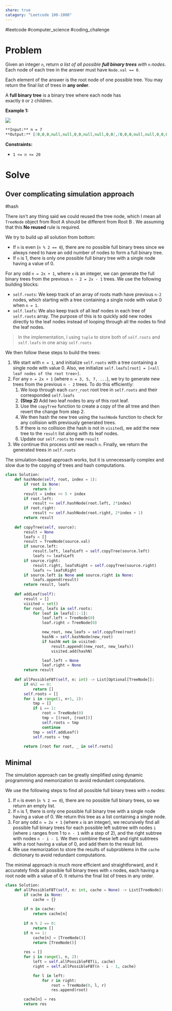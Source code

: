```yaml
---
share: true
catagory: "Leetcode 100-1000"
---
```

#leetcode #computer_science #coding_chalenge

# Problem

Given an integer `n`, return _a list of all possible **full binary trees** with_ `n` _nodes_. Each node of each tree in the answer must have `Node.val == 0`.

Each element of the answer is the root node of one possible tree. You may return the final list of trees in **any order**.

A **full binary tree** is a binary tree where each node has exactly `0` or `2` children.

**Example 1:**

![](https://s3-lc-upload.s3.amazonaws.com/uploads/2018/08/22/fivetrees.png)

```markdown
**Input:** n = 7
**Output:** [[0,0,0,null,null,0,0,null,null,0,0],[0,0,0,null,null,0,0,0,0],[0,0,0,0,0,0,0],[0,0,0,0,0,null,null,null,null,0,0],[0,0,0,0,0,null,null,0,0|0,0,0,null,null,0,0,null,null,0,0],[0,0,0,null,null,0,0,0,0],[0,0,0,0,0,0,0],[0,0,0,0,0,null,null,null,null,0,0],[0,0,0,0,0,null,null,0,0]]
```

**Constraints:**

- `1 <= n <= 20`

# Solve
## Over complicating simulation approach
#hash 

There isn't any thing said we could reused the tree node, which I mean all `TreeNode` object from Root A should be different from Root B . We assuming that this **No reused** rule is required.

We try to build up all solution from bottom:
- If `n` is even (`n % 2 == 0`), there are no possible full binary trees since we always need to have an odd number of nodes to form a full binary tree.
- If `n` is 1, there is only one possible full binary tree with a single node having a value of 0.

For any odd `n = 2x + 1`, where `x` is an integer, we can generate the full binary trees from the previous `n - 2 = 2x - 1` trees. We use the following building blocks:
- `self.roots`: We keep track of an array of roots math have previous `n-2` nodes, which starting with a tree containing a single node with value 0 when `n = 1`.
- `self.leafs`: We also keep track of all leaf nodes in each tree of `self.roots` array. The purpose of this is to quickly add new nodes directly to the leaf nodes instead of looping through all the nodes to find the leaf nodes.

> In the implementation, I using `tuple` to store both of `self.roots` and `self.leafs` in one array `self.roots` 

We then follow these steps to build the trees:
1. We start with `n = 1`, and initialize `self.roots` with a tree containing a single node with value 0. Also, we initialize `self.leafs[root] = [<all leaf nodes of the root tree>]`.
2. For any `n = 2x + 1` (where `n = 3, 5, 7, ...`), we try to generate new trees from the previous `n - 2` trees. To do this efficiently:
    1. We loop through each `curr_root` root tree in `self.roots` and their corresponded `self.leafs`
    2. **(Step 2)** Add two leaf nodes to any of this root leaf.
    3. Use the `copyTree` function to create a copy of the all tree and then revert the change from step 2. 
    4. We then hash the new tree using the `hashNode` function to check for any collision with previously generated trees.
    5.  If there is no collision (the hash is not in `visited`), we add the new tree to the `result` list along with its leaf nodes.
    6. Update our `self.roots` to new `result`
3. We continue this process until we reach `n`. Finally, we return the generated trees in `self.roots`

The simulation-based approach works, but it is unnecessarily complex and slow due to the copying of trees and hash computations.

```python
class Solution:
    def hashNode(self, root, index = 1):
        if root is None:
            return 0
        result = index << 5 + index
        if root.left:
            result += self.hashNode(root.left, 2*index)
        if root.right:
            result += self.hashNode(root.right, 2*index + 1)
        return result
    
    def copyTree(self, source):
        result = None
        leafs = []
        result = TreeNode(source.val)
        if source.left:
            result.left, leafsLeft = self.copyTree(source.left)
            leafs += leafsLeft
        if source.right:
            result.right, leafsRight = self.copyTree(source.right)
            leafs += leafsRight
        if source.left is None and source.right is None:
            leafs.append(result)
        return result, leafs
    
    def addLeaf(self):
        result = []
        visited = set()
        for root, leafs in self.roots:
            for leaf in leafs[::-1]:
                leaf.left = TreeNode(0)
                leaf.right = TreeNode(0)

                new_root, new_leafs = self.copyTree(root)
                hashN = self.hashNode(new_root)
                if hashN not in visited:
                    result.append((new_root, new_leafs))
                    visited.add(hashN)

                leaf.left = None
                leaf.right = None
        return result
    
    def allPossibleFBT(self, n: int) -> List[Optional[TreeNode]]:
        if n%2 == 0:
            return []
        self.roots = []
        for i in range(1, n+1, 2):
            tmp = []
            if i == 1:
                root = TreeNode(0)
                tmp = [(root, [root])]
                self.roots = tmp
                continue
            tmp = self.addLeaf()
            self.roots = tmp
            
        return [root for root, _ in self.roots]
```

## Minimal

The simulation approach can be greatly simplified using dynamic programming and memorization to avoid redundant computations.

We use the following steps to find all possible full binary trees with `n` nodes:

1. If `n` is even (`n % 2 == 0`), there are no possible full binary trees, so we return an empty list.
2. If `n` is 1, there is only one possible full binary tree with a single node having a value of 0. We return this tree as a list containing a single node.
3. For any odd `n = 2x + 1` (where `x` is an integer), we recursively find all possible full binary trees for each possible left subtree with nodes `i` (where `i` ranges from 1 to `n - 1` with a step of 2), and the right subtree with nodes `n - i - 1`. We then combine these left and right subtrees with a root having a value of 0, and add them to the result list.
4. We use memorization to store the results of subproblems in the `cache` dictionary to avoid redundant computations.

The minimal approach is much more efficient and straightforward, and it accurately finds all possible full binary trees with `n` nodes, each having a root node with a value of 0. It returns the final list of trees in any order.

```python
class Solution:
    def allPossibleFBT(self, n: int, cache = None) -> List[TreeNode]:
        if cache is None:
            cache = {}
        
        if n in cache:
            return cache[n]
        
        if n % 2 == 0:
            return []
        if n == 1:
            cache[n] = [TreeNode()]
            return [TreeNode()]
        
        res = []
        for i in range(1, n, 2):
            left = self.allPossibleFBT(i, cache)
            right = self.allPossibleFBT(n - i - 1, cache)

            for l in left:
                for r in right:
                    root = TreeNode(0, l, r)
                    res.append(root)

        cache[n] = res
        return res
```